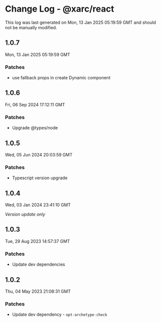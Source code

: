 # Change Log - @xarc/react

This log was last generated on Mon, 13 Jan 2025 05:19:59 GMT and should not be manually modified.

## 1.0.7
Mon, 13 Jan 2025 05:19:59 GMT

### Patches

- use fallback props in create Dynamic component

## 1.0.6
Fri, 06 Sep 2024 17:12:11 GMT

### Patches

- Upgrade @types/node

## 1.0.5
Wed, 05 Jun 2024 20:03:59 GMT

### Patches

- Typescript version upgrade

## 1.0.4
Wed, 03 Jan 2024 23:41:10 GMT

_Version update only_

## 1.0.3
Tue, 29 Aug 2023 14:57:37 GMT

### Patches

- Update dev dependencies

## 1.0.2
Thu, 04 May 2023 21:08:31 GMT

### Patches

- Update dev dependency - `opt-archetype-check`

